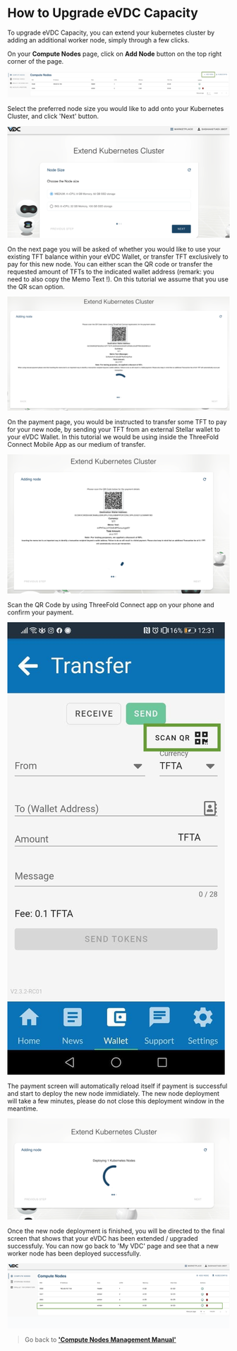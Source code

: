 # How to Upgrade eVDC Capacity

To upgrade eVDC Capacity, you can extend your kubernetes cluster by adding an additional worker node, simply through a few clicks.

On your __Compute Nodes__ page, click on __Add Node__ button on the top right corner of the page.

![](img/addnode.png)

Select the preferred node size you would like to add onto your Kubernetes Cluster, and click 'Next' button.

![](img/nodesize.png)

On the next page you will be asked of whether you would like to use your existing TFT balance within your eVDC Wallet, or transfer TFT exclusively to pay for this new node. 
You can either scan the QR code or transfer the requested amount of TFTs to the indicated wallet address (remark: you need to also copy the Memo Text !). On this tutorial we assume that you use the QR scan option.

![](img/paymethod.png) 

On the payment page, you would be instructed to transfer some TFT to pay for your new node, by sending your TFT from an external Stellar wallet to your eVDC Wallet. In this tutorial we would be using inside the ThreeFold Connect Mobile App as our medium of transfer.

![](img/paynode.png)

Scan the QR Code by using ThreeFold Connect app on your phone and confirm your payment. 

![](img/scanqr.jpeg)

The payment screen will automatically reload itself if payment is successful and start to deploy the new node immidiately. The new node deployment will take a few minutes, please do not close this deployment window in the meantime.

![](img/extendnodeprocess.png)

Once the new node deployment is finished, you will be directed to the final screen that shows that your eVDC has been extended / upgraded successfuly. You can now go back to 'My VDC' page and see that a new worker node has been deployed successfully.

![](img/newnode.png)

> Go back to [__'Compute Nodes Management Manual'__](evdc_compute)
